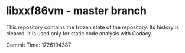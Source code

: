 # libxxf86vm - master branch

This repository contains the frozen state of the repository.
Its history is cleared. It is used only for static code
analysis with Codacy.

Commit Time: 1726194387